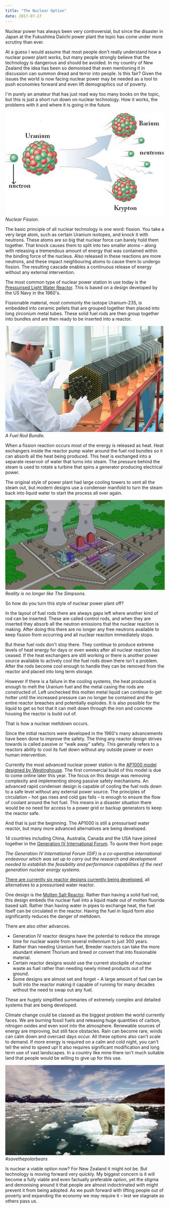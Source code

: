```yaml
---
title: "The Nuclear Option"
date: 2017-07-27
---
```


Nuclear power has always been very controversial, but since the disaster in Japan at the Fukushima Daiichi power plant the topic has come under more scrutiny than ever.

At a guess I would assume that most people don't really understand how a nuclear power plant works, but many people strongly believe that the technology is dangerous and should be avoided. In my country of New Zealand the idea has been so demonised that even mentioning it in discussion can summon dread and terror into people. Is this fair? Given the issues the world is now facing nuclear power may be needed as a tool to push economies forward and even lift demographics out of poverty.

I'm purely an amateur that has just read way too many books on the topic, but this is just a short run down on nuclear technology. How it works, the problems with it and where it is going in the future.

[![Nuclear Fission.](../../assets/images/blog/nuclear-fission3.jpg)](../../assets/images/blog/nuclear-fission3.jpg)
_Nuclear Fission._

The basic principle of all nuclear technology is one word: fission. You take a very large atom, such as certain Uranium isotopes, and knock it with neutrons. These atoms are so big that nuclear force can barely hold them together. That knock causes them to split into two smaller atoms – along with releasing a tremendous amount of energy that was contained within the binding force of the nucleus. Also released in these reactions are more neutrons, and these impact neighbouring atoms to cause them to undergo fission. The resulting cascade enables a continuous release of energy without any external intervention.

The most common type of nuclear power station in use today is the [Pressurised Light Water Reactor](http://large.stanford.edu/courses/2015/ph241/zarubin1/). This is based on a design developed by the US Navy in the 1960's.

Fissionable material, most commonly the isotope Uranium-235, is embedded into ceramic pellets that are grouped together then placed into long zirconium metal tubes. These solid fuel rods are then group together into bundles and are then ready to be inserted into a reactor.

[![A Fuel Rod Bundle.](../../assets/images/blog/Nuclear-fuel-rods_0.png)](../../assets/images/blog/Nuclear-fuel-rods_0.png)
_A Fuel Rod Bundle._

When a fission reaction occurs most of the energy is released as heat. Heat exchangers inside the reactor pump water around the fuel rod bundles so it can absorb all the heat being produced. This heat is exchanged into a separate reservoir of water that turns into steam. The pressure behind the steam is used to rotate a turbine that spins a generator producing electrical power.

The original style of power plant had large cooling towers to vent all the steam out, but modern designs use a condenser manifold to turn the steam back into liquid water to start the process all over again.

[![Reality is no longer like The Simpsons.](../../assets/images/blog/800px-Springfield_Nuclear_Power_Plant.png)](../../assets/images/blog/800px-Springfield_Nuclear_Power_Plant.png)
_Reality is no longer like The Simpsons._

So how do you turn this style of nuclear power plant off?

In the layout of fuel rods there are always gaps left where another kind of rod can be inserted. These are called control rods, and when they are inserted they absorb all the neutron emissions that the nuclear reaction is making. After doing this there are no longer any free neutrons available to keep fission from occurring and all nuclear reaction immediately stops.

But these fuel rods don't stop there. They continue to produce extreme levels of heat energy for days or even weeks after all nuclear reaction has ceased. If the heat exchangers are still working or there is another power source available to actively cool the fuel rods down there isn't a problem. After the rods become cool enough to handle they can be removed from the reactor and placed into long term storage.

However if there is a failure in the cooling systems, the heat produced is enough to melt the Uranium fuel and the metal casing the rods are constructed of. Left unchecked this molten metal liquid can continue to get hotter until the increased pressure can no longer be contained and the entire reactor breaches and potentially explodes. It is also possible for the liquid to get so hot that it can melt down through the iron and concrete housing the reactor is build out of.

That is how a nuclear meltdown occurs.

Since the initial reactors were developed in the 1960's many advancements have been done to improve the safety. The thing any reactor design strives towards is called passive or “walk away” safety. This generally refers to a reactors ability to cool its fuel down without any outside power or even human intervention.

Currently the most advanced nuclear power station is the [AP1000 model designed by Westinghouse](http://www.westinghousenuclear.com/New-Plants/AP1000-PWR). The first commercial build of this model is due to come online later this year. The focus on this design was removing complexity and implementing strong passive safety mechanisms. An advanced rapid condenser design is capable of cooling the fuel rods down to a safe level without any external power source. The principles of circulation – hot gas rises and cold gas falls – is enough to ensure the flow of coolant around the hot fuel. This means in a disaster situation there would be no need for access to a power grid or backup generators to keep the reactor safe.

And that is just the beginning. The AP1000 is still a pressurised water reactor, but many more advanced alternatives are being developed.

14 countries including China, Australia, Canada and the USA have joined together in the [Generation IV International Forum](http://www.gen-4.org/index.html). To quote their front page:

_The Generation IV International Forum (GIF) is a co-operative international endeavour which was set up to carry out the research and development needed to establish the feasibility and performance capabilities of the next generation nuclear energy systems._

[There are currently six reactor designs currently being developed](https://www.gen-4.org/gif/jcms/c_40465/generation-iv-systems), all alternatives to a pressurised water reactor.

One design is the [Molten Salt Reactor](https://www.gen-4.org/gif/jcms/c_42150/molten-salt-reactor-msr). Rather than having a solid fuel rod, this design embeds the nuclear fuel into a liquid made out of molten fluoride based salt. Rather than having water in pipes to exchange heat, the fuel itself can be circulated in the reactor. Having the fuel in liquid form also significantly reduces the danger of meltdown.

There are also other advances.

* Generation IV reactor designs have the potential to reduce the storage time for nuclear waste from several millennium to just 300 years.
* Rather than needing Uranium fuel, Breeder reactors can take the more abundant element Thorium and breed or convert that into fissionable material.
* Certain reactor designs would use the current stockpile of nuclear waste as fuel rather than needing newly mined products out of the ground.
* Some designs are almost set and forget – A large amount of fuel can be built into the reactor making it capable of running for many decades without the need to swap out any fuel.

These are hugely simplified summaries of extremely complex and detailed systems that are being developed.

Climate change could be classed as the biggest problem the world currently faces. We are burning fossil fuels and releasing huge quantities of carbon, nitrogen oxides and even soot into the atmosphere. Renewable sources of energy are improving, but still face obstacles. Rain can become rare, winds can calm down and overcast days occur. All these options also can't scale to demand. If more energy is required on a calm and cold night, you can't tell the wind to speed up! It also requires significant modification and long term use of vast landscapes. In a country like mine there isn't much suitable land that people would be willing to give up for this use.

[![\#savethepolarbears](../../assets/images/blog/climate-change.jpg)](../../assets/images/blog/climate-change.jpg)
_\#savethepolarbears_

Is nuclear a viable option now? For New Zealand it might not be. But technology is moving forward very quickly. My biggest concern is it will become a fully viable and even factually preferable option, yet the stigma and demonising around it that people are almost indoctrinated with might prevent it from being adopted. As we push forward with lifting people out of poverty and expanding the economy we may require it – lest we stagnate as others pass us.
